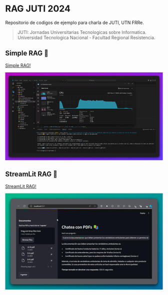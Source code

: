 # RAG JUTI 2024
Repositorio de codigos de ejemplo para charla de JUTI, UTN FRRe.
> JUTI: Jornadas Universitarias Tecnologicas sobre Informatica. Universidad Tecnologica Nacional - Facultad Regional Resistencia.

## Simple RAG :rocket:
[Simple RAG!](https://github.com/raulmontiel/juti-rag/tree/main/Simple)

![Simple RAG!](/img/SimpleRAG.png "Simple RAG")

## StreamLit RAG :rocket:
[StreamLit RAG!](https://github.com/raulmontiel/juti-rag/tree/main/StreamLit)

![StreamLit RAG!](/img/SLRAG.png "StreamLit RAG")
